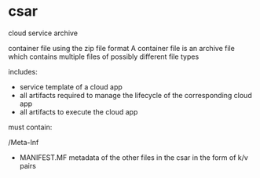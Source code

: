 # csar

cloud service archive

container file using the zip file format
A container file is an archive file which contains multiple files of possibly different file types

includes:

* service template of a cloud app
* all artifacts required to manage the lifecycle of the corresponding cloud app
* all artifacts to execute the cloud app

must contain:

/Meta-Inf
* MANIFEST.MF
    metadata of the other files in the csar
    in the form of k/v pairs
